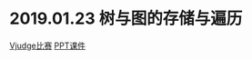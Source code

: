 # 2019.01.23 树与图的存储与遍历
[Vjudge比赛](https://vjudge.net/contest/280652)
[PPT课件](_v_attachments/20190824113009825_8538/图论基础.pptx)
